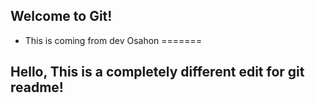 
## Welcome to Git!

- This is coming from dev Osahon
=======
## Hello, This is a completely different edit for git readme!

